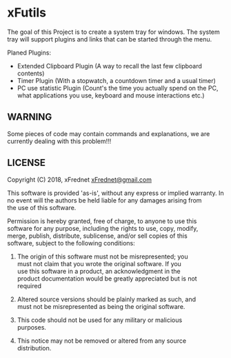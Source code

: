 # xFutils
The goal of this Project is to create a system tray for windows. The system tray will support plugins and links that can be started through the menu.

Planed Plugins:
- Extended Clipboard Plugin (A way to recall the last few clipboard contents)
- Timer Plugin (With a stopwatch, a countdown timer and a usual timer)
- PC use statistic Plugin (Count's the time you actually spend on the PC, what applications you use, keyboard and mouse interactions etc.)

## WARNING
Some pieces of code may contain commands and explanations, we are currently dealing with this problem!!!

## LICENSE
 Copyright (C) 2018, xFrednet <xFrednet@gmail.com>                           

 This software is provided 'as-is', without any express or implied warranty. 
 In no event will the authors be held liable for any damages arising from    
 the use of this software.                                                   

 Permission is hereby granted, free of charge, to anyone to use this         
 software for any purpose, including the rights to use, copy, modify,        
 merge, publish, distribute, sublicense, and/or sell copies of this          
 software, subject to the following conditions:                              

   1.  The origin of this software must not be misrepresented; you           
       must not claim that you wrote the original software. If you           
       use this software in a product, an acknowledgment in the              
       product documentation would be greatly appreciated but is not         
       required                                                              

   2.  Altered source versions should be plainly marked as such, and         
       must not be misrepresented as being the original software.            

   3.  This code should not be used for any military or malicious            
       purposes.                                                             

   4.  This notice may not be removed or altered from any source             
       distribution.                                                         
